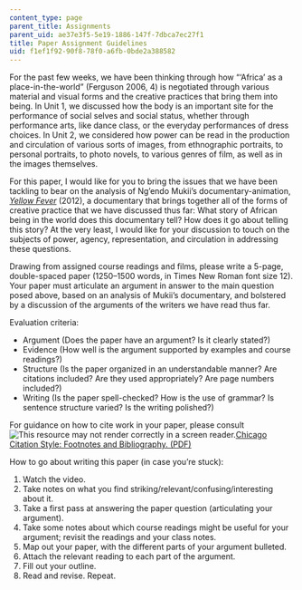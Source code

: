 ```yaml
---
content_type: page
parent_title: Assignments
parent_uid: ae37e3f5-5e19-1886-147f-7dbca7ec27f1
title: Paper Assignment Guidelines
uid: f1ef1f92-90f8-78f0-a6fb-0bde2a388582
---
```


For the past few weeks, we have been thinking through how “‘Africa’ as a place-in-the-world” (Ferguson 2006, 4) is negotiated through various material and visual forms and the creative practices that bring them into being. In Unit 1, we discussed how the body is an important site for the performance of social selves and social status, whether through performance arts, like dance class, or the everyday performances of dress choices. In Unit 2, we considered how power can be read in the production and circulation of various sorts of images, from ethnographic portraits, to personal portraits, to photo novels, to various genres of film, as well as in the images themselves.

For this paper, I would like for you to bring the issues that we have been tackling to bear on the analysis of Ng’endo Mukii’s documentary-animation, _[Yellow Fever](https://vimeo.com/122574484)_ (2012), a documentary that brings together all of the forms of creative practice that we have discussed thus far: What story of African being in the world does this documentary tell? How does it go about telling this story? At the very least, I would like for your discussion to touch on the subjects of power, agency, representation, and circulation in addressing these questions.

Drawing from assigned course readings and films, please write a 5-page, double-spaced paper (1250–1500 words, in Times New Roman font size 12). Your paper must articulate an argument in answer to the main question posed above, based on an analysis of Mukii’s documentary, and bolstered by a discussion of the arguments of the writers we have read thus far.

Evaluation criteria:

*   Argument (Does the paper have an argument? Is it clearly stated?)
*   Evidence (How well is the argument supported by examples and course readings?)
*   Structure (Is the paper organized in an understandable manner? Are citations included? Are they used appropriately? Are page numbers included?)
*   Writing (Is the paper spell-checked? How is the use of grammar? Is sentence structure varied? Is the writing polished?)

For guidance on how to cite work in your paper, please consult ![This resource may not render correctly in a screen reader.](/images/inacessible.gif)[Chicago Citation Style: Footnotes and Bibliography. (PDF)](https://politics.ucsc.edu/undergraduate/chicago%20style%20guide.pdf)

How to go about writing this paper (in case you’re stuck):

1.  Watch the video.
2.  Take notes on what you find striking/relevant/confusing/interesting about it.
3.  Take a first pass at answering the paper question (articulating your argument).
4.  Take some notes about which course readings might be useful for your argument; revisit the readings and your class notes.
5.  Map out your paper, with the different parts of your argument bulleted.
6.  Attach the relevant reading to each part of the argument.
7.  Fill out your outline.
8.  Read and revise. Repeat.